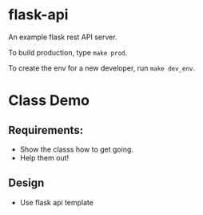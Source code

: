 # flask-api
An example flask rest API server.

To build production, type `make prod`.

To create the env for a new developer, run `make dev_env`.

# Class Demo 

## Requirements: 

- Show the classs how to get going. 
- Help them out! 

## Design 

- Use flask api template 

